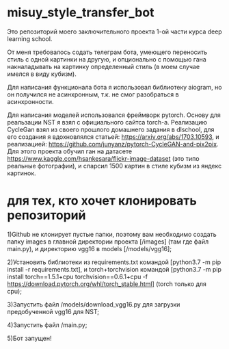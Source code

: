 # misuy_style_transfer_bot
Это репозиторий моего заключительного проекта 1-ой части курса deep learning school.

От меня требовалось содать телеграм бота, умеющего переносить стиль с одной картинки на другую, и опционально с помощью гана накналадывать на картинку определенный стиль (в моем случае имелся в виду кубизм).

Для написания функционала бота я использовал библиотеку aiogram, но он получился не асинхронным, т.к. не смог разобраться в асинхронности.

Для написания моделей использовался фреймворк pytorch. Основу для реальзации NST я взял с официального сайтса torch-а. Реализацию CycleGan взял из своего прошлого домашнего задания в dlschool, для его создания я вдохновлялся статьей: https://arxiv.org/abs/1703.10593, и реализацией: https://github.com/junyanz/pytorch-CycleGAN-and-pix2pix. Для этого проекта обучил ган на датасете https://www.kaggle.com/hsankesara/flickr-image-dataset (это типо реальные фотографии), и спарсил 1500 картин в стиле кубизм из яндекс картинок.

# для тех, кто хочет клонировать репозиторий
1)Github не клонирует пустые папки, поэтому вам необходимо создать папку images в главной директории проекта [/images] (там где файл main.py), и директорию vgg16 в models [/models/vgg16];

2)Установить библиотеки из requirements.txt командой [python3.7 -m pip install -r requirements.txt], и torch+torchvision командой [python3.7 -m pip install torch==1.5.1+cpu torchvision==0.6.1+cpu -f https://download.pytorch.org/whl/torch_stable.html] (torch только для сpu);

3)Запустить файл /models/download_vgg16.py для загрузки предобученной vgg16 для NST;

4)Запустить файл /main.py;

5)Бот запущен!

